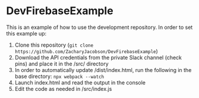 # DevFirebaseExample

This is an example of how to use the development repository.  In order to set this example up:
1) Clone this repository (``git clone https://github.com/ZacharyJacobson/DevFirebaseExample``)
2) Download the API credentials from the private Slack channel (check pins) and place it in the /src/ directory
3) In order to automatically update /dist/index.html, run the following in the base directory: ``npx webpack --watch``
4) Launch index.html and read the output in the console
5) Edit the code as needed in /src/index.js

